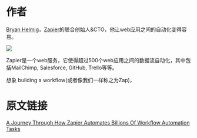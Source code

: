 # 作者
[Bryan Helmig](http://stackshare.io/bryanhelmig)，[Zapier](http://stackshare.io/zapier)的联合创始人&CTO，他让web应用之间的自动化变得容易。

![](http://img.stackshare.io/featured_posts/zapier_zap.gif)

Zapier是一个web服务，它使得超过500个web应用之间的数据流自动化，其中包括MailChimp, Salesforce, GitHub, Trello等等。

想象 building a workflow(或者像我们一样称之为Zap)，


# 原文链接
[A Journey Through How Zapier Automates Billions Of Workflow Automation Tasks](http://highscalability.com/blog/2016/2/29/a-journey-through-how-zapier-automates-billions-of-workflow.html)


